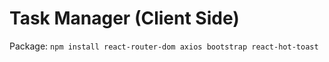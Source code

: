 # Task Manager (Client Side)

Package: `npm install react-router-dom axios bootstrap react-hot-toast`
